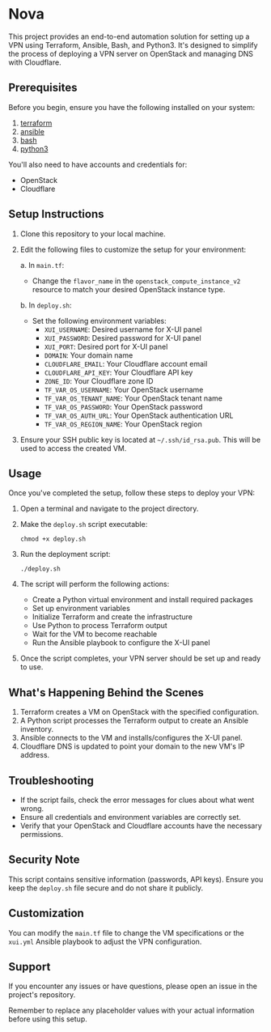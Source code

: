 # Nova

This project provides an end-to-end automation solution for setting up a VPN using Terraform, Ansible, Bash, and Python3. It's designed to simplify the process of deploying a VPN server on OpenStack and managing DNS with Cloudflare.

## Prerequisites

Before you begin, ensure you have the following installed on your system:

1. [terraform](https://terraform.io)
2. [ansible](https://docs.ansible.com)
3. [bash](https://en.wikipedia.org/wiki/Bash_(Unix_shell))
4. [python3](https://python.org)

You'll also need to have accounts and credentials for:

- OpenStack
- Cloudflare

## Setup Instructions

1. Clone this repository to your local machine.

2. Edit the following files to customize the setup for your environment:

   a. In `main.tf`:
      - Change the `flavor_name` in the `openstack_compute_instance_v2` resource to match your desired OpenStack instance type.

   b. In `deploy.sh`:
      - Set the following environment variables:
        - `XUI_USERNAME`: Desired username for X-UI panel
        - `XUI_PASSWORD`: Desired password for X-UI panel
        - `XUI_PORT`: Desired port for X-UI panel
        - `DOMAIN`: Your domain name
        - `CLOUDFLARE_EMAIL`: Your Cloudflare account email
        - `CLOUDFLARE_API_KEY`: Your Cloudflare API key
        - `ZONE_ID`: Your Cloudflare zone ID
        - `TF_VAR_OS_USERNAME`: Your OpenStack username
        - `TF_VAR_OS_TENANT_NAME`: Your OpenStack tenant name
        - `TF_VAR_OS_PASSWORD`: Your OpenStack password
        - `TF_VAR_OS_AUTH_URL`: Your OpenStack authentication URL
        - `TF_VAR_OS_REGION_NAME`: Your OpenStack region

3. Ensure your SSH public key is located at `~/.ssh/id_rsa.pub`. This will be used to access the created VM.

## Usage

Once you've completed the setup, follow these steps to deploy your VPN:

1. Open a terminal and navigate to the project directory.

2. Make the `deploy.sh` script executable:
   ```
   chmod +x deploy.sh
   ```

3. Run the deployment script:
   ```
   ./deploy.sh
   ```

4. The script will perform the following actions:
   - Create a Python virtual environment and install required packages
   - Set up environment variables
   - Initialize Terraform and create the infrastructure
   - Use Python to process Terraform output
   - Wait for the VM to become reachable
   - Run the Ansible playbook to configure the X-UI panel

5. Once the script completes, your VPN server should be set up and ready to use.

## What's Happening Behind the Scenes

1. Terraform creates a VM on OpenStack with the specified configuration.
2. A Python script processes the Terraform output to create an Ansible inventory.
3. Ansible connects to the VM and installs/configures the X-UI panel.
4. Cloudflare DNS is updated to point your domain to the new VM's IP address.

## Troubleshooting

- If the script fails, check the error messages for clues about what went wrong.
- Ensure all credentials and environment variables are correctly set.
- Verify that your OpenStack and Cloudflare accounts have the necessary permissions.

## Security Note

This script contains sensitive information (passwords, API keys). Ensure you keep the `deploy.sh` file secure and do not share it publicly.

## Customization

You can modify the `main.tf` file to change the VM specifications or the `xui.yml` Ansible playbook to adjust the VPN configuration.

## Support

If you encounter any issues or have questions, please open an issue in the project's repository.

Remember to replace any placeholder values with your actual information before using this setup.
